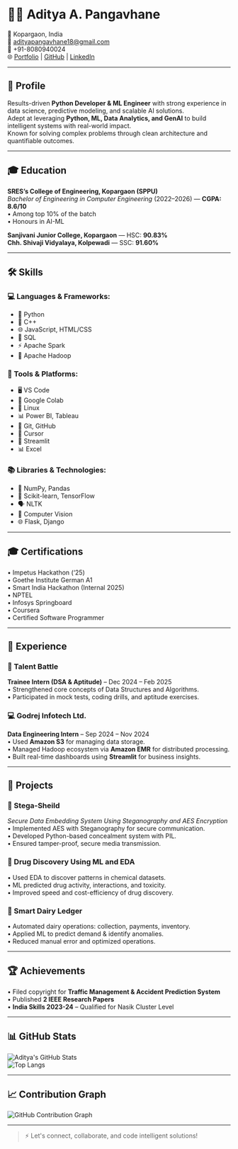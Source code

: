 # 👨‍💻 Aditya A. Pangavhane

📍 Kopargaon, India  
📧 adityapangavhane18@gmail.com  
📱 +91-8080940024  
🌐 [Portfolio](#) | [GitHub](https://github.com/adityapangavhane) | [LinkedIn](#)

---

## 🧠 Profile

Results-driven **Python Developer & ML Engineer** with strong experience in data science, predictive modeling, and scalable AI solutions.  
Adept at leveraging **Python, ML, Data Analytics, and GenAI** to build intelligent systems with real-world impact.  
Known for solving complex problems through clean architecture and quantifiable outcomes.

---

## 🎓 Education

**SRES’s College of Engineering, Kopargaon (SPPU)**  
_Bachelor of Engineering in Computer Engineering_ (2022–2026) — **CGPA: 8.6/10**  
• Among top 10% of the batch  
• Honours in AI-ML  

**Sanjivani Junior College, Kopargaon** — HSC: **90.83%**  
**Chh. Shivaji Vidyalaya, Kolpewadi** — SSC: **91.60%**

---

## 🛠️ Skills

### 💻 Languages & Frameworks:
- 🐍 Python  
- 💠 C++  
- 🌐 JavaScript, HTML/CSS  
- 🧰 SQL  
- ⚡ Apache Spark  
- 🐘 Apache Hadoop  

### 🧰 Tools & Platforms:
- 🖥️ VS Code  
- 🧪 Google Colab  
- 🐧 Linux  
- 📊 Power BI, Tableau  
- 💾 Git, GitHub  
- 🧠 Cursor  
- 🚀 Streamlit  
- 📊 Excel  

### 📚 Libraries & Technologies:
- 🔢 NumPy, Pandas  
- 🧠 Scikit-learn, TensorFlow  
- 🗣️ NLTK  
- 🧬 Computer Vision  
- 🌐 Flask, Django  

---

## 🎓 Certifications

• Impetus Hackathon (‘25)  
• Goethe Institute German A1  
• Smart India Hackathon (Internal 2025)  
• NPTEL  
• Infosys Springboard  
• Coursera  
• Certified Software Programmer

---

## 💼 Experience

### 🧠 Talent Battle  
**Trainee Intern (DSA & Aptitude)** – Dec 2024 – Feb 2025  
• Strengthened core concepts of Data Structures and Algorithms.  
• Participated in mock tests, coding drills, and aptitude exercises.

### 💻 Godrej Infotech Ltd.  
**Data Engineering Intern** – Sep 2024 – Nov 2024  
• Used **Amazon S3** for managing data storage.  
• Managed Hadoop ecosystem via **Amazon EMR** for distributed processing.  
• Built real-time dashboards using **Streamlit** for business insights.

---

## 🚀 Projects

### 🔐 Stega-Sheild  
_Secure Data Embedding System Using Steganography and AES Encryption_  
• Implemented AES with Steganography for secure communication.  
• Developed Python-based concealment system with PIL.  
• Ensured tamper-proof, secure media transmission.

### 💊 Drug Discovery Using ML and EDA  
• Used EDA to discover patterns in chemical datasets.  
• ML predicted drug activity, interactions, and toxicity.  
• Improved speed and cost-efficiency of drug discovery.

### 🐄 Smart Dairy Ledger  
• Automated dairy operations: collection, payments, inventory.  
• Applied ML to predict demand & identify anomalies.  
• Reduced manual error and optimized operations.

---

## 🏆 Achievements

• Filed copyright for **Traffic Management & Accident Prediction System**  
• Published **2 IEEE Research Papers**  
• **India Skills 2023-24** – Qualified for Nasik Cluster Level  

---

## 📊 GitHub Stats

![Aditya's GitHub Stats](https://github-readme-stats.vercel.app/api?username=adityapangavhane&show_icons=true&theme=radical&count_private=true)  
![Top Langs](https://github-readme-stats.vercel.app/api/top-langs/?username=adityapangavhane&layout=compact&theme=radical)

---

## 📈 Contribution Graph

![GitHub Contribution Graph](https://activity-graph.herokuapp.com/graph?username=adityapangavhane&theme=dracula)

---

> ⚡ Let's connect, collaborate, and code intelligent solutions!
